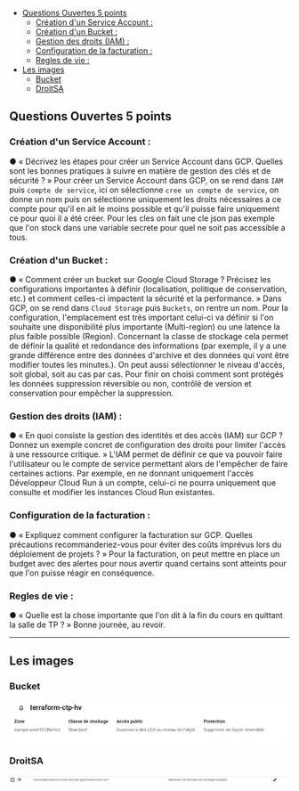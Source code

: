 - [Questions Ouvertes 5 points](#questions-ouvertes-5-points)
  - [Création d'un Service Account :](#création-dun-service-account-)
  - [Création d'un Bucket :](#création-dun-bucket-)
  - [Gestion des droits (IAM) :](#gestion-des-droits-iam-)
  - [Configuration de la facturation :](#configuration-de-la-facturation-)
  - [Regles de vie :](#regles-de-vie-)
- [Les images](#les-images)
  - [Bucket](#bucket)
  - [DroitSA](#droitsa)


## Questions Ouvertes 5 points

### Création d'un Service Account :

● « Décrivez les étapes pour créer un Service Account dans GCP. Quelles sont les bonnes pratiques à suivre en matière de gestion des clés et de sécurité ? »
Pour créer un Service Account dans GCP, on se rend dans `IAM` puis `compte de service`, ici on  sélectionne `cree un compte de service`, on donne un nom puis on sélectionne uniquement les droits nécessaires a ce compte pour qu'il en ait le moins possible et qu'il puisse faire uniquement ce pour quoi il a été créer. Pour les cles on fait une cle json pas exemple que l'on stock dans une variable secrete pour quel ne soit pas accessible a tous.

### Création d'un Bucket :

● « Comment créer un bucket sur Google Cloud Storage ? Précisez les configurations importantes à définir (localisation, politique de conservation, etc.) et comment celles-ci impactent la sécurité et la performance. »
Dans GCP, on se rend dans `Cloud Storage` puis `Buckets`, on rentre un nom. Pour la configuration, l'emplacement est très important celui-ci va définir si l'on souhaite une disponibilité plus importante (Multi-region) ou une latence la plus faible possible (Region).
Concernant la classe de stockage cela permet de définir la qualité et redondance des informations (par exemple, il y a une grande différence entre des données d'archive et des données qui vont être modifier toutes les minutes.). On peut aussi sélectionner le niveau d'accès, soit global, soit au cas par cas. Pour finir on choisi comment sont protégés les données suppression réversible ou non, contrôlé de version et conservation pour empêcher la suppression. 

### Gestion des droits (IAM) :

● « En quoi consiste la gestion des identités et des accès (IAM) sur GCP ? Donnez un exemple concret de configuration des droits pour limiter l'accès à une ressource critique. »
L'IAM permet de définir ce que va pouvoir faire l'utilisateur ou le compte de service permettant alors de l'empêcher de faire certaines actions. Par exemple, en ne donnant uniquement l'accès Développeur Cloud Run à un compte, celui-ci ne pourra uniquement que consulte et modifier les instances Cloud Run existantes.

### Configuration de la facturation :

● « Expliquez comment configurer la facturation sur GCP. Quelles précautions recommanderiez-vous pour éviter des coûts imprévus lors du déploiement de projets ? »
Pour la facturation, on peut mettre en place un budget avec des alertes pour nous avertir quand certains sont atteints pour que l'on puisse réagir en conséquence.

### Regles de vie :

● « Quelle est la chose importante que l'on dit à la fin du cours en quittant la salle de TP ? »
Bonne journée, au revoir.

---

## Les images

### Bucket
![image1](./assets/bucketeurope.png)

### DroitSA
![image1](./assets/droitsa.png)